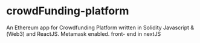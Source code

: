 # crowdFunding-platform
An Ethereum app for Crowdfunding Platform  written in Solidity Javascript &(Web3) and ReactJS.
Metamask enabled.
front- end in nextJS
